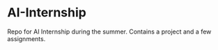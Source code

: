 # AI-Internship
Repo for AI Internship during the summer. Contains a project and a few assignments.
